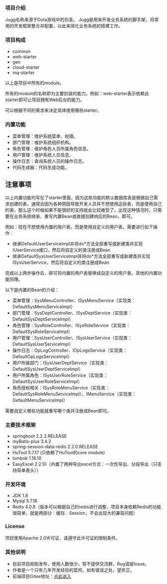 ### 项目介绍
Jugg名称来源于Dota游戏中的剑圣。
Jugg是用来开发业务系统的脚手架，将常用的开发框架整合并配置，以此来简化业务系统的搭建工作。
### 项目构成
* common
* web-starter
* gen
* cloud-starter
* mq-starter

以上是项目中所有的module。

所有的module的名称即为主要封装的能力。例如：web-starter表示依赖此starter即可让项目拥有Web后台的能力。

可以根据不同的需求来决定具体使用哪些starter。

### 内置功能
* 菜单管理：维护系统菜单、权限。
* 部门管理：维护系统组织机构。
* 角色管理：维护角色人员所属角色信息。
* 用户管理：维护系统人员信息。
* 操作日志：查询系统人员的操作日志。
* 代码生成器：代码生成功能。

## 注意事项
以上内置功能均写在了starter里面，因为这些功能的默认数据库表是根据自己需求创建的表，通常会因为各种原因导致开发人员并不想使用这些表，而是使用自己的表，那么这个时候如果不能很好的支持就会比较难受了。出现这种情况时，只需要在业务系统继承、重写内置Bean或直接创建响应的Bean，即可。

例如：现在不想使用内置的用户表，而是使用自定义的用户表，需要进行如下操作：

* 继承DefaultUserServiceImpl并将do*方法全部重写或新建类并实现IUserService接口，然后将自定义的类注册成Bean
* 继承DefaultSysUserServiceImpl并将do*方法全部重写或新建类并实现ISysUserService，然后将自定义的类注册成Bean

完成以上两步操作后，即可将内置的用户表替换成自定义的用户表。其他的内置功能同理。

以下是内置的Bean的介绍：
* 菜单管理：SysMenuController、ISysMenuService（实现类：DefaultSysMenuServiceImpl）
* 部门管理：SysDeptController、ISysDeptService（实现类：DefaultSysDeptServiceImpl）
* 角色管理：SysRoleController、ISysRoleService（实现类：DefaultSysRoleServiceImpl）
* 用户管理：SysUserController、ISysUserService（实现类：DefaultSysUserServiceImpl）
* 操作日志：OpLogController、IOpLogsService（实现类：DefaultOpLogsServiceImpl）
* 用户所属部门：ISysUserDeptService（实现类：DefaultSysUserDeptServiceImpl）
* 用户所属角色：ISysUserRoleService（实现类：DefaultSysUserRoleServiceImpl）
* 角色授权相关：ISysRoleMenuService（实现类：DefaultSysRoleMenuServiceImpl）、IMenuService（实现类：DefaultMenuServiceImpl）

需要自定义哪些功能就重写哪个类并注册成Bean即可。

### 主要技术框架
* springboot 2.2.2.RELEASE
* myBatis-plus 3.4.2
* spring-session-data-redis 2.2.0.RELEASE
* HuTool 5.7.17 (只依赖了HuTool的core module)
* lombok 1.18.10
* EasyExcel 2.2.10（内置了两种导出excel方式：一次性导出、分段导出（只支持简单表头））

### 开发环境
* JDK 1.8
* Mysql 5.7.18
* Redis 4.0.8（版本可以根据自己的redis进行调整，项目本身依赖Redis的功能很简单，就是两部分：缓存、Session，不会出现大的兼容问题）

### License
项目使用Apache 2.0许可证，请遵守此许可证的限制条件。

### 其他说明
* 目前项目刚刚发布，使用人数很少，暂不提供交流群，Bug请提Issue。
* 作者是一个只有几年开发经验的菜鸡，如有错误之处，望斧正。
* 前端项目Gitee地址：[点此进入][frontGitee]

[frontGitee]: https://gitee.com/lframework/xingyun-front

